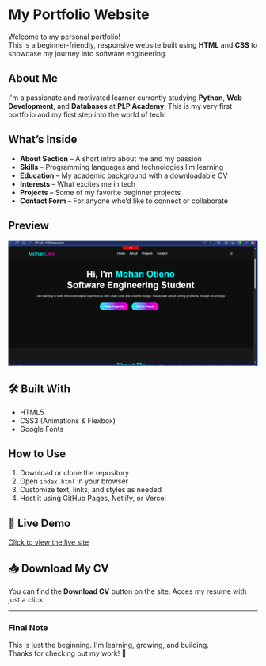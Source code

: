 #  My Portfolio Website

Welcome to my personal portfolio!  
This is a beginner-friendly, responsive website built using **HTML** and **CSS** to showcase my journey into software engineering.

##  About Me

I'm a passionate and motivated learner currently studying **Python**, **Web Development**, and **Databases** at **PLP Academy**. This is my very first portfolio and my first step into the world of tech!

##  What’s Inside

- **About Section** – A short intro about me and my passion
- **Skills** – Programming languages and technologies I’m learning
- **Education** – My academic background with a downloadable CV
- **Interests** – What excites me in tech
- **Projects** – Some of my favorite beginner projects
- **Contact Form** – For anyone who’d like to connect or collaborate

##  Preview

![Screenshot of Portfolio](./portfolioscreenshot.png)

## 🛠 Built With

- HTML5
- CSS3 (Animations & Flexbox)
- Google Fonts

##  How to Use

1. Download or clone the repository  
2. Open `index.html` in your browser  
3. Customize text, links, and styles as needed  
4. Host it using GitHub Pages, Netlify, or Vercel

## 🔗 Live Demo

 [Click to view the live site](https://mohanot.github.io/My_Portfolio)  

## 📥 Download My CV

You can find the **Download CV** button on the site. Acces my resume with just a click.

---

### Final Note

This is just the beginning. I'm learning, growing, and building.  
Thanks for checking out my work! 💙
